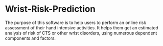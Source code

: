 # Wrist-Risk-Prediction
The purpose of this software is to help users to perform an online risk assessment of their hand intensive activities. It helps them get an estimated analysis of risk of CTS or other wrist disorders, using numerous dependent components and factors.
